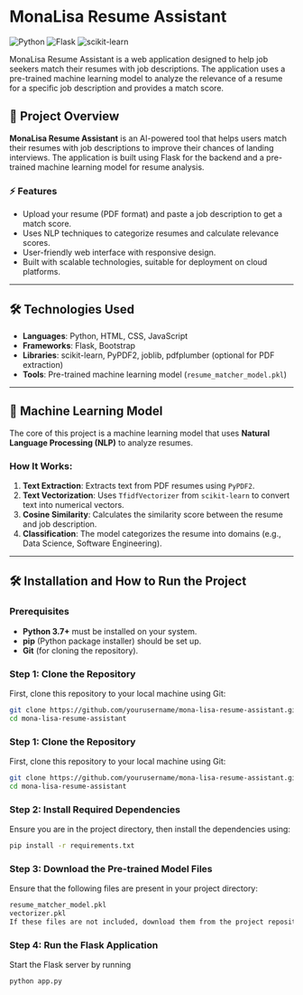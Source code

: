 # MonaLisa Resume Assistant

![Python](https://img.shields.io/badge/Python-3.7%2B-blue)
![Flask](https://img.shields.io/badge/Flask-2.3.2-green)
![scikit-learn](https://img.shields.io/badge/scikit--learn-1.3.0-orange)

MonaLisa Resume Assistant is a web application designed to help job seekers match their resumes with job descriptions. The application uses a pre-trained machine learning model to analyze the relevance of a resume for a specific job description and provides a match score.

## 📝 Project Overview
**MonaLisa Resume Assistant** is an AI-powered tool that helps users match their resumes with job descriptions to improve their chances of landing interviews. The application is built using Flask for the backend and a pre-trained machine learning model for resume analysis.

### ⚡ Features
- Upload your resume (PDF format) and paste a job description to get a match score.
- Uses NLP techniques to categorize resumes and calculate relevance scores.
- User-friendly web interface with responsive design.
- Built with scalable technologies, suitable for deployment on cloud platforms.

---

## 🛠️ Technologies Used
- **Languages**: Python, HTML, CSS, JavaScript
- **Frameworks**: Flask, Bootstrap
- **Libraries**: scikit-learn, PyPDF2, joblib, pdfplumber (optional for PDF extraction)
- **Tools**: Pre-trained machine learning model (`resume_matcher_model.pkl`)

---

## 🤖 Machine Learning Model
The core of this project is a machine learning model that uses **Natural Language Processing (NLP)** to analyze resumes.

### How It Works:
1. **Text Extraction**: Extracts text from PDF resumes using `PyPDF2`.
2. **Text Vectorization**: Uses `TfidfVectorizer` from `scikit-learn` to convert text into numerical vectors.
3. **Cosine Similarity**: Calculates the similarity score between the resume and job description.
4. **Classification**: The model categorizes the resume into domains (e.g., Data Science, Software Engineering).

---

## 🛠️ Installation and How to Run the Project

### Prerequisites
- **Python 3.7+** must be installed on your system.
- **pip** (Python package installer) should be set up.
- **Git** (for cloning the repository).

### Step 1: Clone the Repository
First, clone this repository to your local machine using Git:
```bash
git clone https://github.com/yourusername/mona-lisa-resume-assistant.git
cd mona-lisa-resume-assistant
```

### Step 1: Clone the Repository
First, clone this repository to your local machine using Git:
```bash
git clone https://github.com/yourusername/mona-lisa-resume-assistant.git
cd mona-lisa-resume-assistant
```
### Step 2: Install Required Dependencies
Ensure you are in the project directory, then install the dependencies using:
```bash
pip install -r requirements.txt
```
### Step 3:  Download the Pre-trained Model Files
Ensure that the following files are present in your project directory:
```bash
resume_matcher_model.pkl
vectorizer.pkl
If these files are not included, download them from the project repository.
```
### Step 4: Run the Flask Application
Start the Flask server by running
```bash
python app.py

```
